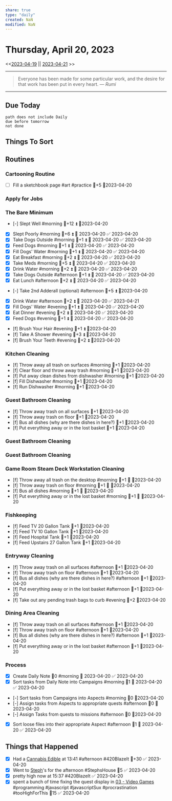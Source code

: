 ```yaml
---
share: true
type: "daily"
created: NaN 
modified: NaN
---
```

# Thursday, April 20, 2023
<<[2023-04-19](./2023-04-19.md#) || [2023-04-21](./2023-04-21.md#) >>

---

> Everyone has been made for some particular work, and the desire for that work has been put in every heart.
> — <cite>Rumi</cite>

---
## Due Today
```tasks
path does not include Daily
due before tomorrow
not done
```

## Things To Sort










## Routines
### Cartooning Routine
- [ ] Fill a sketchbook page #art #practice 🥄+5 📆2023-04-20


### Apply for Jobs


### The Bare Minimum
- [-] Slept Well #morning 🥄+12 ⏫  📆2023-04-20
- [x] Slept Poorly #morning 🥄+6 ⏫ 📅 2023-04-20 ✅ 2023-04-20
- [x] Take Dogs Outside #morning  🥄+1 ⏫ 📅 2023-04-20 ✅ 2023-04-20
- [x] Feed Dogs #morning 🥄+1 ⏫ 📅 2023-04-20 ✅ 2023-04-20
- [x] Fill Dogs' Water #morning 🥄+1 ⏫ 📅 2023-04-20 ✅ 2023-04-20
- [x] Eat Breakfast #morning 🥄+2 ⏫ 📅 2023-04-20 ✅ 2023-04-20
- [x] Take Meds #morning  🥄+5 ⏫ 📅 2023-04-20 ✅ 2023-04-20
- [x] Drink Water #morning  🥄+2 ⏫ 📅 2023-04-20 ✅ 2023-04-20
- [x] Take Dogs Outside #afternoon  🥄+1 ⏫ 📅 2023-04-20 ✅ 2023-04-20
- [x] Eat Lunch #afternoon 🥄+2 ⏫ 📅 2023-04-20 ✅ 2023-04-20
- [-] Take 2nd Adderall (optional) #afternoon 🥄+5 ⏫ 📆2023-04-20
- [x] Drink Water #afternoon 🥄+2 ⏫ 📅 2023-04-20 ✅ 2023-04-21
- [x] Fill Dogs' Water #evening 🥄+1 ⏫ 📅 2023-04-20 ✅ 2023-04-20
- [x] Eat Dinner #evening 🥄+2 ⏫ 📅 2023-04-20 ✅ 2023-04-20
- [x] Feed Dogs #evening 🥄+1 ⏫ 📅 2023-04-20 ✅ 2023-04-20
- [f] Brush Your Hair #evening 🥄+1 ⏫ 📆2023-04-20
- [f] Take A Shower #evening 🥄+3 ⏫ 📆2023-04-20
- [f] Brush Your Teeth #evening 🥄+2 ⏫ 📆2023-04-20


### Kitchen Cleaning
- [f] Throw away all trash on surfaces #morning 🥄+1 📆2023-04-20
- [f] Clear floor and throw away trash #morning 🥄+1 📆2023-04-20
- [f] Put away clean dishes from dishwasher #morning 🥄+1 📆2023-04-20
- [f] Fill Dishwasher #morning 🥄+1 📆2023-04-20
- [f] Run Dishwasher #morning 🥄+1 📆2023-04-20


### Guest Bathroom Cleaning
- [f] Throw away trash on all surfaces 🥄+1 📆2023-04-20
- [f] Throw away trash on floor 🥄+1 📆2023-04-20
- [f] Bus all dishes (why are there dishes in here?) 🥄+1 📆2023-04-20
- [f] Put everything away or in the lost basket 🥄+1 📆2023-04-20


### Guest Bathroom Cleaning


### Guest Bathroom Cleaning


### Game Room Steam Deck Workstation Cleaning
- [f] Throw away all trash on the desktop #morning   🥄+1 🔼 📆2023-04-20
- [f] Throw away trash on floor #morning  🥄+1 🔼  📆2023-04-20
- [f] Bus all dishes #morning   🥄+1 🔼  📆2023-04-20
- [f] Put everything away or in the lost basket #morning  🥄+1 🔼  📆2023-04-20


### Fishkeeping
- [f] Feed TV 20 Gallon Tank 🥄+1 📆2023-04-20
- [f] Feed TV 10 Gallon Tank 🥄+1 📆2023-04-20
- [f] Feed Hospital Tank 🥄+1 📆2023-04-20
- [f] Feed Upstairs 27 Gallon Tank 🥄+1 📆2023-04-20


### Entryway Cleaning
- [f] Throw away trash on all surfaces #afternoon  🥄+1 📆2023-04-20
- [f] Throw away trash on floor #afternoon 🥄+1 📆2023-04-20
- [f] Bus all dishes (why are there dishes in here?) #afternoon  🥄+1 📆2023-04-20
- [f] Put everything away or in the lost basket #afternoon 🥄+1 📆2023-04-20
- [f] Take out any pending trash bags to curb #evening  🥄+2 📆2023-04-20


### Dining Area Cleaning
- [f] Throw away trash on all surfaces #afternoon  🥄+1 📆2023-04-20
- [f] Throw away trash on floor #afternoon 🥄+1 📆2023-04-20
- [f] Bus all dishes (why are there dishes in here?) #afternoon  🥄+1 📆2023-04-20
- [f] Put everything away or in the lost basket #afternoon  🥄+1 📆2023-04-20


### Process
- [x] Create Daily Note 🥄0 #morning 📅 2023-04-20 ✅ 2023-04-20
- [x] Sort tasks from Daily Note into Campaigns #morning 🥄1 📅 2023-04-20 ✅ 2023-04-20
- [-] Sort tasks from Campaigns into Aspects  #morning 🥄0 📆2023-04-20
- [-] Assign tasks from Aspects to appropriate quests #afternoon  🥄0 📆2023-04-20
- [-] Assign Tasks from quests to missions #afternoon 🥄0 📆2023-04-20
- [x] Sort loose files into their appropriate Aspect #afternoon 🥄1 📅 2023-04-20 ✅ 2023-04-20




## Things that Happened
- [x] Had a [ Cannabis Edible](Cannabis%20Edibles.md) at 13:41 #afternoon #420BlazeIt 🥄+30 ✅ 2023-04-20
- [x] Went to [Steph](Steph.md)'s for the afternoon #StephsHouse  🥄5 ✅ 2023-04-20
- [x] pretty high now at 15:37 #420BlazeIt ✅ 2023-04-20
- [x] spent a bunch of time fixing the quest display in [03 - Video Games](./03%20-%20Video%20Games.md) #programming #javascript #javascriptSux #procrastination #tooHighForThis 🥄15 ✅ 2023-04-20
